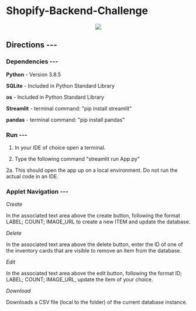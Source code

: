 # Shopify-Backend-Challenge
<center><img src='https://user-images.githubusercontent.com/27745342/168490746-6bd1247a-e0b1-4047-9422-50d6ec75f9de.png'></center>

## Directions ---

### Dependencies ---

**Python** - Version 3.8.5

**SQLite** - Included in Python Standard Library

**os** - Included in Python Standard Library

**Streamlit** - terminal command: "pip install streamlit"

**pandas** - terminal command: "pip install pandas"

### Run ---
1. In your IDE of choice open a terminal. 


2. Type the following command "streamlit run App.py"

  2a. This should open the app up on a local environment. Do not run the actual code in an IDE.

### Applet Navigation ---

*Create*

  In the associated text area above the create button, following the format LABEL; COUNT; IMAGE_URL to create a new ITEM and update the database.

*Delete*

  In the associated text area above the delete button, enter the ID of one of the inventory cards that are visible to remove an item from the database.

*Edit*

  In the associated text area above the edit button, following the format ID; LABEL; COUNT; IMAGE_URL, update the item of your choice.

*Download*

  Downloads a CSV file (local to the folder) of the current database instance.
